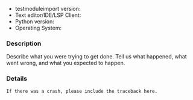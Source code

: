 * testmoduleimport version:
* Text editor/IDE/LSP Client:
* Python version:
* Operating System:

### Description

Describe what you were trying to get done.
Tell us what happened, what went wrong, and what you expected to happen.

### Details

```
If there was a crash, please include the traceback here.
```
